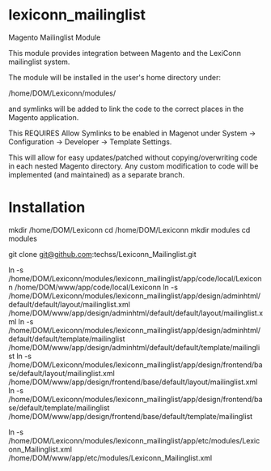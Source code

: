 # lexiconn_mailinglist
Magento Mailinglist Module

This module provides integration between Magento and the LexiConn mailinglist system.

The module will be installed in the user's home directory under:

/home/DOM/Lexiconn/modules/

and symlinks will be added to link the code to the correct places in the Magento application.  

This REQUIRES Allow Symlinks to be enabled in Magenot under System -> Configuration -> Developer -> Template Settings.

This will allow for easy updates/patched without copying/overwriting code in each nested Magento directory.  Any custom modification to code will be implemented (and maintained) as a separate branch.
 
Installation
==================================================
mkdir /home/DOM/Lexiconn
cd /home/DOM/Lexiconn
mkdir modules
cd modules

git clone git@github.com:techss/Lexiconn_Mailinglist.git

ln -s /home/DOM/Lexiconn/modules/lexiconn_mailinglist/app/code/local/Lexiconn /home/DOM/www/app/code/local/Lexiconn
ln -s /home/DOM/Lexiconn/modules/lexiconn_mailinglist/app/design/adminhtml/default/default/layout/mailinglist.xml /home/DOM/www/app/design/adminhtml/default/default/layout/mailinglist.xml
ln -s /home/DOM/Lexiconn/modules/lexiconn_mailinglist/app/design/adminhtml/default/default/template/mailinglist /home/DOM/www/app/design/adminhtml/default/default/template/mailinglist
ln -s /home/DOM/Lexiconn/modules/lexiconn_mailinglist/app/design/frontend/base/default/layout/mailinglist.xml /home/DOM/www/app/design/frontend/base/default/layout/mailinglist.xml
ln -s /home/DOM/Lexiconn/modules/lexiconn_mailinglist/app/design/frontend/base/default/template/mailinglist /home/DOM/www/app/design/frontend/base/default/template/mailinglist

ln -s /home/DOM/Lexiconn/modules/lexiconn_mailinglist/app/etc/modules/Lexiconn_Mailinglist.xml /home/DOM/www/app/etc/modules/Lexiconn_Mailinglist.xml
